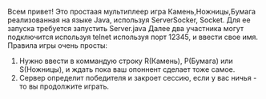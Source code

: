 Всем привет! 
Это простаая мультиплеер игра Камень,Ножницы,Бумага реализованная на языке Java, используя ServerSocker, Socket. 
Для ее запуска требуется запустить Server.java
Далее два участника могут подключится используя telnet используя порт 12345, и ввести свое имя.
Правила игры очень просты:
  1) Нужно ввести в коммандую строку R(Камень), P(Бумага) или S(Ножницы), и ждать пока ваш опоннент сделает тоже самое.
  2) Сервер определит победителя и закроет сессию, если у вас ничья - то вы продолжите играть.
